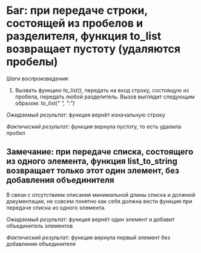 # Баг: при передаче строки, состоящей из пробелов и разделителя, функция to_list возвращает пустоту (удаляются пробелы)
*Шаги воспроизведения:*
1. Вызвать функцию *to_list()*, передать на вход строку, состоящую из пробела, передать любой разделитель.
Вызов выглядит следующим образом: *to_list(" ", ":")*

*Ожидаемый результат:* функция вернёт изначальную строку

*Фактический результат:* функция вернула пустоту, то есть удалила пробел


## Замечание: при передаче списка, состоящего из одного элемента, функция list_to_string возвращает только этот один элемент, без добавления объединителя
В связи с отсутствием описания минимальной длины списка и должной документации, не совсем понятно как себя должна вести функция при передаче списка из одного элемента.

*Ожидаемый результат:* функция вернёт один элемент и добавит объединитель элементов

*Фактический результат:* функция вернула первый элемент без добавления объединителя
